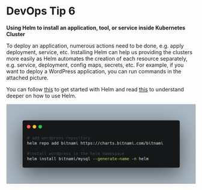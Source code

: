 # DevOps Tip 6

**Using Helm to install an application, tool, or service inside Kubernetes Cluster**

To deploy an application, numerous actions need to be done, e.g. apply deployment, service, etc. Installing Helm can help us providing the clusters more easily as Helm automates the creation of each resource separately, e.g. service, deployment, config maps, secrets, etc. For example, if you want to deploy a WordPress application, you can run commands in the attached picture.

You can follow [this](https://helm.sh/docs/intro/quickstart/) to get started with Helm and read [this](https://helm.sh/docs/intro/using_helm/) to understand deeper on how to use Helm.

![Devops Tip 5](./img/devops-tip-6.png)


